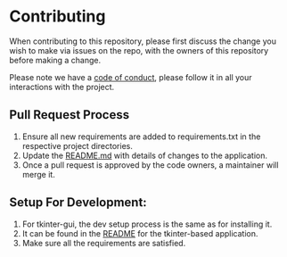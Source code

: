 # Contributing

When contributing to this repository, please first discuss the change you wish to make via issues on the repo, with the
owners of this repository before making a change.

Please note we have a [code of conduct](CODE_OF_CONDUCT.md), please follow it in all your interactions with the project.

## Pull Request Process

1. Ensure all new requirements are added to requirements.txt in the respective project directories.
2. Update the [README.md](README.md) with details of changes to the application.
3. Once a pull request is approved by the code owners, a maintainer will merge it.

## Setup For Development:

1. For tkinter-gui, the dev setup process is the same as for installing it.
2. It can be found in the [README](Tk_README.md) for the tkinter-based application.
3. Make sure all the requirements are satisfied.
